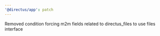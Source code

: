 ```yaml
---
'@directus/app': patch
---
```


Removed condition forcing m2m fields related to directus_files to use files interface
